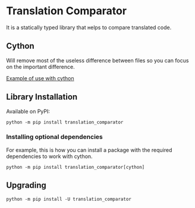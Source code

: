 # Translation Comparator

It is a statically typed library that нelps to compare translated code.

## Cython

Will remove most of the useless difference between files so you can focus on the important difference.

[Example of use with cython](examples/cython/run_cython_comparison.py)

## Library Installation

Available on PyPI:

```console
python -m pip install translation_comparator
```

### Installing optional dependencies

For example, this is how you can install a package with the required dependencies to work with cython.

```console
python -m pip install translation_comparator[cython]
```

## Upgrading

```console
python -m pip install -U translation_comparator
```
